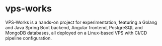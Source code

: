 # vps-works
VPS-Works is a hands-on project for experimentation, featuring a Golang and Java Spring Boot backend, Angular frontend, PostgreSQL and MongoDB databases, all deployed on a Linux-based VPS with CI/CD pipeline configuration.
